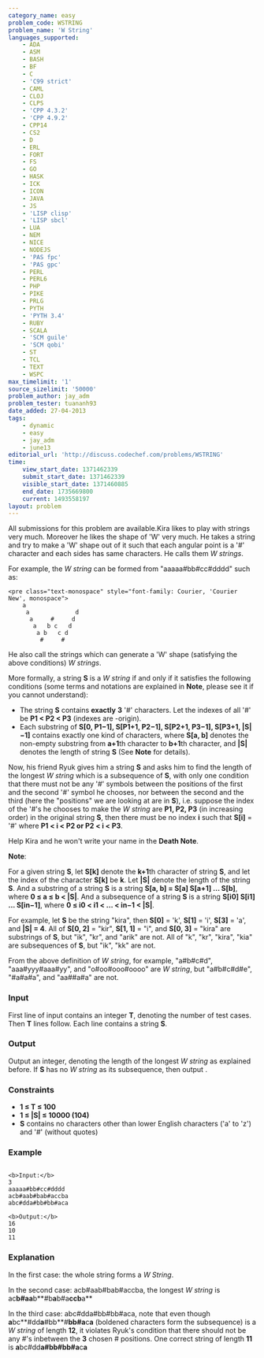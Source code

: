 ```yaml
---
category_name: easy
problem_code: WSTRING
problem_name: 'W String'
languages_supported:
    - ADA
    - ASM
    - BASH
    - BF
    - C
    - 'C99 strict'
    - CAML
    - CLOJ
    - CLPS
    - 'CPP 4.3.2'
    - 'CPP 4.9.2'
    - CPP14
    - CS2
    - D
    - ERL
    - FORT
    - FS
    - GO
    - HASK
    - ICK
    - ICON
    - JAVA
    - JS
    - 'LISP clisp'
    - 'LISP sbcl'
    - LUA
    - NEM
    - NICE
    - NODEJS
    - 'PAS fpc'
    - 'PAS gpc'
    - PERL
    - PERL6
    - PHP
    - PIKE
    - PRLG
    - PYTH
    - 'PYTH 3.4'
    - RUBY
    - SCALA
    - 'SCM guile'
    - 'SCM qobi'
    - ST
    - TCL
    - TEXT
    - WSPC
max_timelimit: '1'
source_sizelimit: '50000'
problem_author: jay_adm
problem_tester: tuananh93
date_added: 27-04-2013
tags:
    - dynamic
    - easy
    - jay_adm
    - june13
editorial_url: 'http://discuss.codechef.com/problems/WSTRING'
time:
    view_start_date: 1371462339
    submit_start_date: 1371462339
    visible_start_date: 1371460885
    end_date: 1735669800
    current: 1493558197
layout: problem
---
```

All submissions for this problem are available.Kira likes to play with strings very much. Moreover he likes the shape of 'W' very much. He takes a string and try to make a 'W' shape out of it such that each angular point is a '#' character and each sides has same characters. He calls them _W strings_.

For example, the _W string_ can be formed from "aaaaa#bb#cc#dddd" such as:

```
<pre class="text-monospace" style="font-family: Courier, 'Courier New', monospace">
    a
     a             d
      a     #     d
       a   b c   d
        a b   c d
         #     #

```
He also call the strings which can generate a 'W' shape (satisfying the above conditions) _W strings_.

More formally, a string **S** is a _W string_ if and only if it satisfies the following conditions (some terms and notations are explained in **Note**, please see it if you cannot understand):

- The string **S** contains **exactly** **3** '#' characters. Let the indexes of all '#' be **P1 < P2 < P3** (indexes are -origin).
- Each substring of **S\[0, P1−1\], S\[P1+1, P2−1\], S\[P2+1, P3−1\], S\[P3+1, |S|−1\]** contains exactly one kind of characters, where **S\[a, b\]** denotes the non-empty substring from **a+1**th character to **b+1**th character, and **|S|** denotes the length of string **S** (See **Note** for details).

Now, his friend Ryuk gives him a string **S** and asks him to find the length of the longest _W string_ which is a subsequence of **S**, with only one condition that there must not be any '#' symbols between the positions of the first and the second '#' symbol he chooses, nor between the second and the third (here the "positions" we are looking at are in **S**), i.e. suppose the index of the '#'s he chooses to make the _W string_ are **P1, P2, P3** (in increasing order) in the original string **S**, then there must be no index **i** such that **S\[i\]** = '#' where **P1 < i < P2 or P2 < i < P3**.

Help Kira and he won't write your name in the **Death Note**.

**Note**:

For a given string **S**, let **S\[k\]** denote the **k+1**th character of string **S**, and let the index of the character **S\[k\]** be **k**. Let **|S|** denote the length of the string **S**. And a substring of a string **S** is a string **S\[a, b\] = S\[a\] S\[a+1\] ... S\[b\]**, where **0 ≤ a ≤ b < |S|**. And a subsequence of a string **S** is a string **S\[i0\] S\[i1\] ... S\[in−1\]**, where **0 ≤ i0 < i1 < ... < in−1 < |S|**.

For example, let **S** be the string "kira", then **S\[0\]** = 'k', **S\[1\]** = 'i', **S\[3\]** = 'a', and **|S| = 4**. All of **S\[0, 2\]** = "kir", **S\[1, 1\]** = "i", and **S\[0, 3\]** = "kira" are substrings of **S**, but "ik", "kr", and "arik" are not. All of "k", "kr", "kira", "kia" are subsequences of **S**, but "ik", "kk" are not.

From the above definition of _W string_, for example, "a#b#c#d", "aaa#yyy#aaa#yy", and "o#oo#ooo#oooo" are _W string_, but "a#b#c#d#e", "#a#a#a", and "aa##a#a" are not.

### Input

First line of input contains an integer **T**, denoting the number of test cases. Then **T** lines follow. Each line contains a string **S**.

### Output

Output an integer, denoting the length of the longest _W string_ as explained before. If **S** has no _W string_ as its subsequence, then output .

### Constraints

- **1 ≤ T ≤ 100**
- **1 ≤ |S| ≤ 10000 (104)**
- **S** contains no characters other than lower English characters ('a' to 'z') and '#' (without quotes)

### Example

```

<b>Input:</b>
3
aaaaa#bb#cc#dddd
acb#aab#bab#accba
abc#dda#bb#bb#aca

<b>Output:</b>
16
10
11

```
### Explanation

In the first case: the whole string forms a _W String_.

In the second case: acb#aab#bab#accba, the longest _W string_ is ac**b#aa**b**\#b**a**b#a**ccb**a**

In the third case: abc#dda#bb#bb#aca, note that even though **a**bc**\#dd**a**\#bb**\#**bb#a**c**a** (boldened characters form the subsequence) is a _W string_ of length **12**, it violates Ryuk's condition that there should not be any #'s inbetween the **3** chosen # positions. One correct string of length **11** is **a**bc#dd**a#bb#bb#a**c**a**